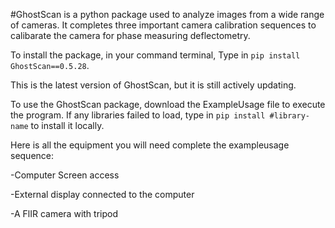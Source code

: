 #GhostScan is a python package used to analyze images from a wide range of cameras. It completes three important camera calibration sequences to calibarate the camera for phase measuring deflectometry.

To install the package, in your command terminal,
Type in ```pip install GhostScan==0.5.28```. 

This is the latest version of GhostScan, but it is still actively updating.

To use the GhostScan package, download the ExampleUsage file to execute the program.
If any libraries failed to load, type in 
```pip install #library-name``` to install it locally.

Here is all the equipment you will need complete the exampleusage sequence:

-Computer Screen access

-External display connected to the computer

-A FlIR camera with tripod


